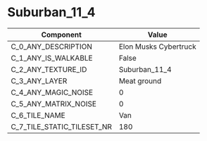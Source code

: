 

# Suburban_11_4



| Component | Value | 
|  --  |  --  | 
| C_0_ANY_DESCRIPTION | Elon Musks Cybertruck | 
| C_1_ANY_IS_WALKABLE | False | 
| C_2_ANY_TEXTURE_ID | Suburban_11_4 | 
| C_3_ANY_LAYER | Meat ground | 
| C_4_ANY_MAGIC_NOISE | 0 | 
| C_5_ANY_MATRIX_NOISE | 0 | 
| C_6_TILE_NAME | Van | 
| C_7_TILE_STATIC_TILESET_NR | 180 | 

